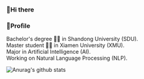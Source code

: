 <!--
**King-Hell/King-Hell** is a ✨ _special_ ✨ repository because its `README.md` (this file) appears on your GitHub profile.

Here are some ideas to get you started:

- 🔭 I’m currently working on ...
- 🌱 I’m currently learning ...
- 👯 I’m looking to collaborate on ...
- 🤔 I’m looking for help with ...
- 💬 Ask me about ...
- 📫 How to reach me: ...
- 😄 Pronouns: ...
- ⚡ Fun fact: ...
-->
### 👋Hi there
### :book:Profile
Bachelor's degree 👨‍🎓 in Shandong University (SDU).  
Master student 👨‍🎓 in Xiamen University (XMU).  
Major in Artificial Intelligence (AI).  
Working on Natural Language Processing (NLP).  
 

![Anurag's github stats](https://github-readme-stats.vercel.app/api?username=King-Hell&show_icons=true&count_private=true)

